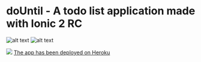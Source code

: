 # doUntil - A todo list application made with Ionic 2 RC

![alt text](https://s11.postimg.org/s6ctvv40j/Screenshot_from_2016_11_10_02_32_21.png "1") ![alt text](https://s11.postimg.org/5lnkb0icz/Screenshot_from_2016_11_10_02_42_43.png "2")

[<img src="http://www.google.com.au/images/nav_logo7.png">](http://google.com.au/)
[The app has been deployed on Heroku](https://mysterious-beyond-86391.herokuapp.com/)

